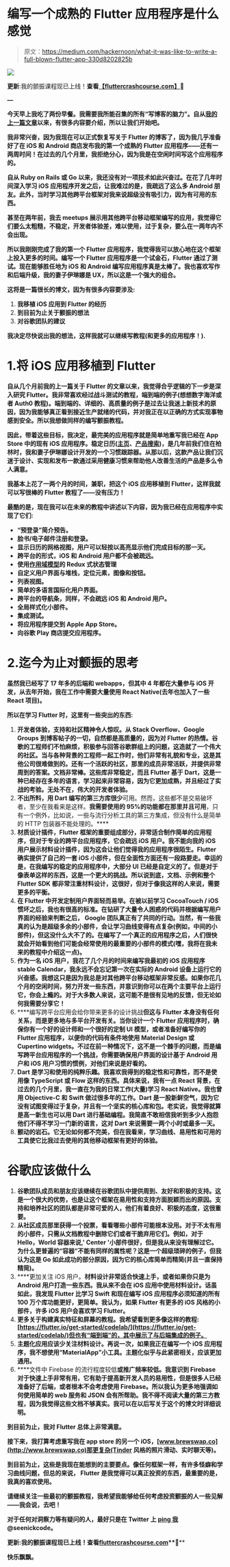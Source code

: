 # 编写一个成熟的 Flutter 应用程序是什么感觉

> 原文：<https://medium.com/hackernoon/what-it-was-like-to-write-a-full-blown-flutter-app-330d8202825b>

![](img/219d13487e8bef98731490bb733cafc0.png)

**更新**:我的颤振课程现已上线！**查看**[**【fluttercrashcourse.com】**](http://fluttercrashcourse.com)**🚀**

**—**

**今天早上我吃了两份早餐。我需要我所能召集的所有“写博客的脑力”。自从[我的上一篇文章](https://codeburst.io/why-flutter-will-take-off-in-2018-bbd75f8741b0)以来，有很多内容要介绍，所以让我们开始吧。**

**我非常兴奋，因为我现在可以正式恢复写关于 Flutter 的博客了，因为我几乎准备好了在 iOS 和 Android 商店发布我的第一个成熟的 Flutter 应用程序——还有一两周时间！在过去的几个月里，我拒绝分心，因为我是在空闲时间写这个应用程序的。**

**自从 Ruby on Rails 或 Go 以来，我还没有对一项技术如此兴奋过。在花了几年时间深入学习 iOS 应用程序开发之后，让我难过的是，我疏远了这么多 Android 朋友。此外，当时学习其他跨平台框架对我来说超级没有吸引力，因为有可用的东西。**

**甚至在两年前，我去 meetups 展示用其他跨平台移动框架编写的应用，我觉得它们要么太粗糙，不稳定，开发者体验差，难以使用，过于复杂，要么在一两年内不会出现。**

**所以我刚刚完成了我的第一个 Flutter 应用程序，我觉得我可以放心地在这个框架上投入更多的时间。编写一个 Flutter 应用程序是一个试金石，Flutter 通过了测试。现在能够胜任地为 iOS 和 Android 编写应用程序真是太棒了。我也喜欢写作和后端升级，我的妻子伊琳娜是 UX，所以这是一个强大的组合。**

****这将是一篇很长的博文，因为有很多内容要涉及:****

1.  ****我移植 iOS 应用到 Flutter 的经历****
2.  ****到目前为止关于颤振的想法****
3.  ****对谷歌团队的建议****

**我决定尽快说出我的想法，这样我就可以继续写教程(和更多的应用程序！).**

# **1.将 iOS 应用移植到 Flutter**

**自从几个月前我的上一篇关于 Flutter 的文章以来，我觉得合乎逻辑的下一步是深入研究 Flutter。我非常喜欢经过战斗测试的教程，端到端的例子(想想数字海洋或者 Auth0 教程)。端到端的、详细的、高质量的例子是过去让我迷上新技术的原因，因为我能够真正看到接近生产就绪的代码，并对我正在以正确的方式实现事物感到安全。所以我想做同样的编写颤振教程。**

**因此，带着这些目标，我决定，最完美的应用程序就是简单地重写我已经在 App Store 中的现有 iOS 应用程序。稳定日历([主页](https://www.steadycalendar.com)、[产品搜索](https://www.producthunt.com/posts/steady-calendar))，是几年前我们住在柏林时，我和妻子伊琳娜设计开发的一个习惯跟踪器。从那以后，这款产品让我们沉迷于设计、实现和发布一款通过采用健康习惯来帮助他人改善生活的产品是多么令人满意。**

**我基本上花了一两个月的时间，兼职，把这个 iOS 应用移植到 Flutter，这样我就可以写很棒的 Flutter 教程了——没有压力！**

**最酷的是，现在我可以在未来的教程中讲述以下内容，因为我已经在应用程序中实现了它们:**

*   **“预登录”简介预告。**
*   **脸书/电子邮件注册和登录。**
*   **显示日历的网格视图，用户可以轻按以高亮显示他们完成目标的那一天。**
*   **跨平台的形式，iOS 和 Android 用户都不会被疏远。**
*   **使用[作用域模型](https://pub.dartlang.org/packages/scoped_model)的 Redux 式状态管理**
*   **自定义用户界面与堆栈，定位元素，图像和按钮。**
*   **列表视图。**
*   **简单的多语言国际化用户界面。**
*   **跨平台的导航条，同样，不会疏远 iOS 和 Android 用户。**
*   **全局样式化小部件。**
*   **集成测试。**
*   **将应用程序提交到 Apple App Store。**
*   **向谷歌 Play 商店提交应用程序。**

# **2.迄今为止对颤振的思考**

**虽然我已经写了 17 年多的后端和 webapps，但其中 4 年都在大量参与 iOS 开发，从去年开始，我在工作中需要大量使用 React Native(去年也加入了一些 React 项目)。**

****所以在学习 Flutter 时，这里有一些突出的东西:****

1.  ****开发者体验**，支持和社区精神令人惊叹。从 Stack Overflow、Google Groups 到博客帖子的一切，自然都是高质量的，因为对 Flutter 的热情。谷歌的工程师们不怕麻烦，积极参与回答谷歌群组上的问题，这造就了一个伟大的社区。当与各种背景的工程师一起工作时，他们非常有礼貌和专业，这是其他公司很难做到的。还有一个活跃的社区，那里的成员非常活跃，并提供非常周到的答案。文档非常棒。这些库非常稳定，而且 Flutter 基于 Dart，这是一种已经存在多年的语言，学习起来非常容易，因为它更加成熟，并且经过了实战的考验。无处不在，伟大的开发者体验。**
2.  **不出所料，用 Dart 编写的第三方库很少**可用。然而，这些都不是交易破坏者，至少在我看来是这样。**我需要使用的 95%的功能都在那里并且可用**，只有一个例外，比如说，一些与流行分析工具的第三方集成，但没有什么是简单的 HTTP 包装器不能处理的。****
3.  **材质设计插件，Flutter 框架的重要组成部分，非常适合制作简单的应用程序，但对于专业的跨平台应用程序，它会疏远 iOS 用户。我不能向我的 iOS 用户展示材料设计插件，因为这会让他们觉得我的应用程序很陌生。Flutter 确实提供了自己的一套 iOS 小部件，但在全面性方面还有一段路要走。幸运的是，在我编写的稳定的应用程序中，大部分 UI 已经是自定义的了。但是对于像表单这样的东西，这是一个更大的挑战。所以说到底，文档、示例和整个 Flutter SDK 都非常注重材料设计，这很好，但对于像我这样的人来说，需要更多的平衡。**
4.  **在 Flutter 中开发定制用户界面轻而易举。在被以前学习 CocoaTouch / iOS 惯坏之后，我也有很高的标准。在钻研了大量令人困惑的代码并根据编写用户界面的经验来判断之后， **Google 团队真正有了共同的行动**。当然，有一些我真的认为是超级多余的小部件，会让学习曲线变得有点复杂(例如，中间的小部件)，但这没什么大不了的。在编写了一个真正的应用程序之后，人们很快就会开始看到他们可能会经常使用的最重要的小部件的模式(嘿，我将在我未来的教程中介绍这一点)。**
5.  **作为一名 iOS 用户，我花了几个月的时间来编写我最初的 iOS 应用程序 stable Calendar，**我永远不会忘记第一次在实际的 Android 设备上运行它的兴奋感**。我想这只是因为我总是对其他跨平台移动框架非常反感。如果你花几个月的空闲时间，努力开发一些东西，并意识到你可以在两个主要平台上运行它，你会上瘾的。对于大多数人来说，这可能不是很有见地的反馈，但无论如何我需要分享它！**
6.  ****编写跨平台应用会给你带来更多的设计挑战**但这与 Flutter 本身没有任何关系，而是更多地与多平台开发有关。当你设计一个 Flutter 应用程序时，确保你有一个好的设计师和一个很好的定制 UI 模型，或者准备好编写你的 Flutter 应用程序，以便你的代码有条件地使用 Material Design 或 Cupertino widgets。不过在前一种情况下，这不是一个棘手的问题，而是编写跨平台应用程序的一个挑战，你需要确保用户界面的设计基于 Android 用户和 iOS 用户习惯的惯例，对他们来说是好看的。**
7.  ****Dart 是学习和使用**的纯粹乐趣。我喜欢我得到的稳定性和可靠性，而不是使用像 TypeScript 或 Flow 这样的东西。具体来说，我有一点 React 背景，在过去的几个月里，我一直在为我的日常工作(大量)学习 React Native。我也曾用 Objective-C 和 Swift 做过很多年的工作。Dart 是一股新鲜空气，因为**它没有试图变得过于复杂，并且有一个坚实的核心库和包**。老实说，我觉得就算是高一新生也可以用 Dart 进行基础编程。我简直不敢相信我听到多少人抱怨他们不得不学习一门新的语言，这对 Dart 来说需要一两个小时或最多一天。**
8.  ****颤动的岩石。它无论如何都不完美，但在我看来，学习曲线、易用性和可用的工具使它比我过去使用的其他移动框架有更好的体验。****

# **谷歌应该做什么**

1.  **谷歌团队成员和朋友应该继续在谷歌团队中提供周到、友好和积极的支持。这是一个很大的优势，也是让这个框架在易用性和支持方面脱颖而出的原因。支持和培养社区的团队都是非常可爱的人，他们有着良好、积极的态度，这很重要。**
2.  **从社区成员那里获得一个投票，看看哪些小部件可能根本没用。对于不太有用的小部件，只需从文档教程中删除它们或者干脆弃用它们。例如，对于 Hello，World 容器来说,' Center '小部件很好，但是我从来没有理解过它。为什么更普遍的“容器”不能有同样的属性呢？这是一个超级琐碎的例子，但我认为这是 Go 如此成功的部分原因，因为它的核心库简单而精简(并且一直保持精简)。**
3.  ****更加关注 iOS 用户。**材料设计非常适合快速上手，或者如果你只是为 Android 用户打造一些东西。我从来不会在 iOS 应用中使用材料设计。话虽如此，我发现 Flutter 比学习 Swift 和现在编写 iOS 应用程序必须知道的所有 100 万个库功能更好，更简单。我认为，如果 Flutter 有更多的 iOS 风格的小部件，许多 iOS 用户会喜欢学习 Flutter。**
4.  ****更多关于构建真实特征和屏幕的教程**。我希望看到更多像这样的教程:[https://flutter.io/get-started/codelab/](https://flutter.io/get-started/codelab/)但也有“端到端”的，其中展示了与后端集成的例子。**
5.  ****主题化应用**应该**少关注材料设计**。再说一次，如果我正在编写一个 iOS 应用程序，我不想使用“MaterialApp”小工具。主题化似乎与此紧密相关，应该更加通用。**
6.  ****文件中 Firebase 的流行程度较低**或推广频率较低。我意识到 Firebase 对于快速上手非常有用，它有助于提高新开发人员的易用性，但是很多人已经准备好了后端，或者根本不会考虑使用 Firebase。所以我认为更多地强调如何使用简单的 web 服务和 JSON 会有所帮助。我不得不阅读大量的第三方教程，因为我觉得这些文档不够真实。我可以在以后写关于这个的博文时详细说明。**

**到目前为止，我对 Flutter 总体上非常满意。**

**接下来，我打算考虑重写我在 app store 的另一个 iOS，[www.brewswap.co](http://www.brewswap.co)那更复杂(Tinder 风格的照片滑动、实时聊天等)。**

**到目前为止，这些是我现在能想到的主要要点。像任何框架一样，有许多怪癖和学习曲线问题，但总的来说， **Flutter 是我觉得可以真正投资的东西，最重要的是，我真的喜欢使用**。**

**请继续关注一些最初的颤振教程，我希望我能够给任何考虑投资颤振的人一些见解——我会说，去吧！**

**对于任何对洞察力等有疑问的人，最好只是在 Twitter 上 [**ping 我**](https://twitter.com/seenickcode) **@seenickcode。****

****更新**:我的颤振课程现已上线！**查看**[**fluttercrashcourse.com**](http://fluttercrashcourse.com)**🚀****

****快乐飘飘。****